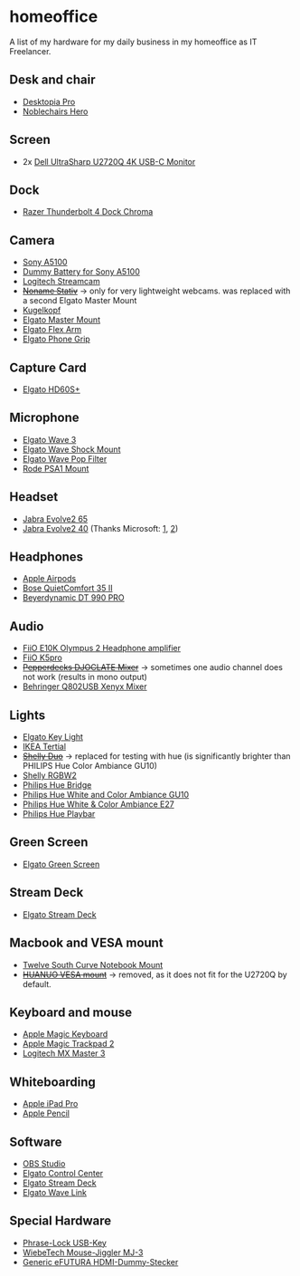# homeoffice

A list of my hardware for my daily business in my homeoffice as IT Freelancer.

## Desk and chair

- [Desktopia Pro](https://www.ergotopia.de/ergonomie-shop/hoehenverstellbarer-schreibtisch/desktopia-pro-elektrisch-memoryschalter)
- [Noblechairs Hero](https://www.noblechairs.de/hero-series/gaming-stuhl-pu-leder)

## Screen

- 2x [Dell UltraSharp U2720Q 4K USB-C Monitor](https://www.dell.com/de-de/shop/ultrasharp-27-4k-usb-c-monitor-u2720q/apd/210-aves/monitore-und-monitorzubeh%C3%B6r)

## Dock

- [Razer Thunderbolt 4 Dock Chroma](https://www.amazon.de/Razer-Thunderbolt-Dock-Chroma-RGB-Beleuchtung-Schwarz/dp/B092ZPH6YR/)

## Camera

- [Sony A5100](https://www.sony.de/electronics/wechselobjektivkameras/ilce-5100-body-kit)
- [Dummy Battery for Sony A5100](https://www.amazon.de/gp/product/B07CBM9DST/)
- [Logitech Streamcam](https://www.amazon.de/Logitech-Streamcam-Inhaltserstellung-Vertikales-Smart-autofokus/dp/B07W4DHNBF/)
- ~~[Noname Stativ](https://www.amazon.de/gp/product/B01M0VV7OR/)~~ -> only for very lightweight webcams. was replaced with a second Elgato Master Mount
- [Kugelkopf](https://www.amazon.de/gp/product/B07PJ2NFX1/)
- [Elgato Master Mount](https://www.elgato.com/de/master-mount)
- [Elgato Flex Arm](https://www.elgato.com/de/flex-arm)
- [Elgato Phone Grip](https://www.elgato.com/de/phone-grip)

## Capture Card

- [Elgato HD60S+](https://www.elgato.com/de/gaming/game-capture-hd60-s-plus)

## Microphone

- [Elgato Wave 3](https://www.elgato.com/de/wave-3)
- [Elgato Wave Shock Mount](https://www.elgato.com/de/wave-shock-mount)
- [Elgato Wave Pop Filter](https://www.elgato.com/de/wave-pop-filter)
- [Rode PSA1 Mount](https://de.rode.com/accessories/psa1)

## Headset

- [Jabra Evolve2 65](https://www.jabra.com.de/business/office-headsets/jabra-evolve/jabra-evolve2-65)
- [Jabra Evolve2 40](https://www.jabra.com.de/business/office-headsets/jabra-evolve/jabra-evolve2-40) (Thanks Microsoft: [1](https://answers.microsoft.com/en-us/education_ms/forum/edu_msteams-edu_meet/stopping-the-microphone-from-automatically/7f4474fe-a7fc-4d38-9779-ee75350cd251), [2](https://answers.microsoft.com/en-us/msteams/forum/all/why-is-there-no-microphone-auto-adjust-setting-in/185e0082-6d3e-4aa7-bb65-f951a3ce7906))

## Headphones

- [Apple Airpods](https://www.apple.com/de/shop/product/MV7N2ZM/A/airpods-mit-ladecase)
- [Bose QuietComfort 35 II](https://www.bose.de/de_de/products/headphones/over_ear_headphones/quietcomfort-35-wireless-ii.html#v=qc35_ii_black)
- [Beyerdynamic DT 990 PRO](https://www.amazon.de/beyerdynamic-Over-Ear-Studiokopfh%C3%B6rer-schwarz-Bauweise-kabelgebunden/dp/B0011UB9CQ/)

## Audio

- [FiiO E10K Olympus 2 Headphone amplifier](https://www.amazon.de/FiiO-E10K-Olympus-Digital-Kopfh%C3%B6rerverst%C3%A4rker-schwarz/dp/B00LP3AMC2/)
- [FiiO K5pro](https://www.amazon.de/gp/product/B07WT7TYWY/)
- ~~[Pepperdecks DJOCLATE Mixer](https://www.conrad.de/de/p/pepperdecks-djoclate-2-kanal-dj-mixer-1396909.html)~~ -> sometimes one audio channel does not work (results in mono output)
- [Behringer Q802USB Xenyx Mixer](https://www.amazon.de/gp/product/B008O517IC/)

## Lights

- [Elgato Key Light](https://www.elgato.com/de/gaming/key-light)
- [IKEA Tertial](https://www.ikea.com/de/de/p/tertial-arbeitsleuchte-dunkelgrau-50355395/)
- ~~[Shelly Duo](https://shelly.cloud/products/shelly-duo-smart-home-automation-bulb/)~~ -> replaced for testing with hue (is significantly brighter than PHILIPS Hue Color Ambiance GU10)
- [Shelly RGBW2](https://shelly.cloud/products/shelly-rgbw2-smart-home-automation-led-controller/)
- [Philips Hue Bridge](https://www.amazon.de/Philips-Hue-zentrales-intelligentes-Steuerelement/dp/B016151IPI/)
- [Philips Hue White and Color Ambiance GU10](https://www.amazon.de/Philips-Hue-Ambiance-Doppelpack-Bluetooth/dp/B07SHVQCTJ/)
- [Philips Hue White & Color Ambiance E27](https://www.amazon.de/Hue-Doppelpack-2x806lm-Bluetooth-Energieklasse/dp/B07SS377J3/)
- [Philips Hue Playbar](https://www.amazon.de/Philips-Hue-Doppelpack-Millionen-kompatibel/dp/B07FYDGD7R/)

## Green Screen

- [Elgato Green Screen](https://www.elgato.com/de/gaming/green-screen)

## Stream Deck

- [Elgato Stream Deck](https://www.elgato.com/de/gaming/stream-deck)

## Macbook and VESA mount

- [Twelve South Curve Notebook Mount](https://www.amazon.de/gp/product/B07377XVNY/)
- ~~[HUANUO VESA mount](https://www.amazon.de/gp/product/B07T4HQS2N/)~~ -> removed, as it does not fit for the U2720Q by default.

## Keyboard and mouse

- [Apple Magic Keyboard](https://www.apple.com/de/shop/product/MRMH2D/A/magic-keyboard-mit-ziffernblock-deutsch-space-grau)
- [Apple Magic Trackpad 2](https://www.apple.com/de/shop/product/MRMF2/magic-trackpad-2-space-grau)
- [Logitech MX Master 3](https://www.logitech.com/de-de/products/mice/mx-master-3.html)

## Whiteboarding

- [Apple iPad Pro](https://www.apple.com/de/ipad-pro/)
- [Apple Pencil](https://www.apple.com/de/apple-pencil/)

## Software

- [OBS Studio](https://obsproject.com/)
- [Elgato Control Center](https://www.elgato.com/de/gaming/downloads)
- [Elgato Stream Deck](https://www.elgato.com/de/gaming/downloads)
- [Elgato Wave Link](https://www.elgato.com/de/gaming/downloads)

## Special Hardware

- [Phrase-Lock USB-Key](https://www.ipoxo.com/)
- [WiebeTech Mouse-Jiggler MJ-3](https://www.amazon.de/gp/product/B00MTZY7Y4/)
- [Generic eFUTURA HDMI-Dummy-Stecker](https://www.amazon.de/gp/product/B08NTRNH3B/)

